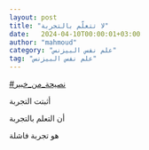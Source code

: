 ```yaml
---
layout: post
title: "لا تتعلّم بالتجربة"
date:   2024-04-10T00:00:01+03:00
author: "mahmoud"
category: "علم نفس البيزنس"
tag: "علم نفس البيزنس"
---
```



[<u>\#نصيحة\_من\_خبير</u>](https://www.facebook.com/hashtag/%D9%86%D8%B5%D9%8A%D8%AD%D8%A9_%D9%85%D9%86_%D8%AE%D8%A8%D9%8A%D8%B1?__eep__=6&__cft__%5b0%5d=AZUgQ__3UKtd20Rj1fU0L0furSz4mU4boeU5nw-30AH6m5JLHfNPmKz5rHBlD_864MSlVVcu5cOVM_1VWtiMO3EwMAqQgd3X0aGpcvK3BSEPv5zpwSatIOcSEtqZ-aRIR-5IWhOcljcqSqq4md0CDFBhzsWIpRlWugu2EeDKNXBHWA&__tn__=*NK-R)

أثبتت التجربة

أن التعلم بالتجربة

هو تجربة فاشلة
